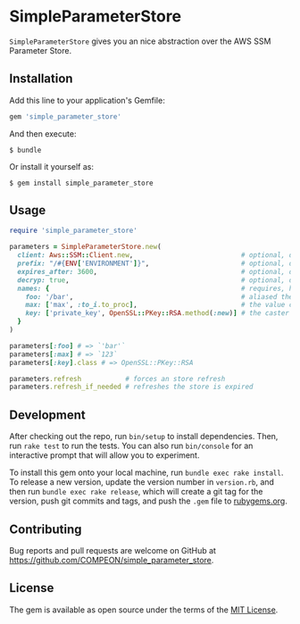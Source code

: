 # SimpleParameterStore

`SimpleParameterStore` gives you an nice abstraction over the AWS SSM Parameter Store.

## Installation

Add this line to your application's Gemfile:

```ruby
gem 'simple_parameter_store'
```

And then execute:

    $ bundle

Or install it yourself as:

    $ gem install simple_parameter_store

## Usage

```ruby
require 'simple_parameter_store'

parameters = SimpleParameterStore.new(
  client: Aws::SSM::Client.new,                           # optional, default: `Aws::SSM::Client.new`, can be used to set custom args for the SSM client
  prefix: "/#{ENV['ENVIRONMENT']}",                       # optional, default: `nil`, can be used to prefix all parameter names with `/production`
  expires_after: 3600,                                    # optional, default: `nil`, time in seconds after the store will be refreshed
  decryp: true,                                           # optional, default: `true`, enable/disable automatic parameter decryption
  names: {                                                # requires, hash with mapping of parameter names, the key will be used for the store index
    foo: '/bar',                                          # aliased the key `/bar` (if prefix is `nil`) under the `:foo` in the store
    max: ['max', :to_i.to_proc],                          # the value can be an array with the key as first and a caster as second value,
    key: ['private_key', OpenSSL::PKey::RSA.method(:new)] # the caster must be respond to `call` and return the converted value
  }
)

parameters[:foo] # => `'bar'`
parameters[:max] # => `123`
parameters[:key].class # => OpenSSL::PKey::RSA

parameters.refresh           # forces an store refresh
parameters.refresh_if_needed # refreshes the store is expired
```

## Development

After checking out the repo, run `bin/setup` to install dependencies. Then, run `rake test` to run the tests. You can also run `bin/console` for an interactive prompt that will allow you to experiment.

To install this gem onto your local machine, run `bundle exec rake install`. To release a new version, update the version number in `version.rb`, and then run `bundle exec rake release`, which will create a git tag for the version, push git commits and tags, and push the `.gem` file to [rubygems.org](https://rubygems.org).

## Contributing

Bug reports and pull requests are welcome on GitHub at https://github.com/COMPEON/simple_parameter_store.

## License

The gem is available as open source under the terms of the [MIT License](https://opensource.org/licenses/MIT).
